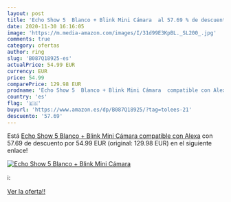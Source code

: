 ```yaml
---
layout: post
title: 'Echo Show 5  Blanco + Blink Mini Cámara  al 57.69 % de descuento'
date: 2020-11-30 16:16:05
image: 'https://m.media-amazon.com/images/I/31d99E3KpBL._SL200_.jpg'
comments: true
category: ofertas
author: ring
slug: 'B087Q18925-es'
actualPrice: 54.99 EUR
currency: EUR
price: 54.99
comparePrice: 129.98 EUR
prodname: 'Echo Show 5  Blanco + Blink Mini Cámara  compatible con Alexa'
country: 'es'
flag: '🇪🇸'
buyurl: 'https://www.amazon.es/dp/B087Q18925/?tag=tolees-21'
descuento: '57.69'
---
```


Está [Echo Show 5  Blanco + Blink Mini Cámara  compatible con Alexa](https://www.amazon.es/dp/B087Q18925/?tag=tolees-21) con 57.69 de descuento por 54.99 EUR (original: 129.98 EUR) en el siguiente enlace!

[![Echo Show 5  Blanco + Blink Mini Cámara ](https://m.media-amazon.com/images/I/31d99E3KpBL._SL200_.jpg)](https://www.amazon.es/dp/B087Q18925/?tag=tolees-21)

ℹ️:


[Ver la oferta!!](https://www.amazon.es/dp/B087Q18925/?tag=tolees-21)
